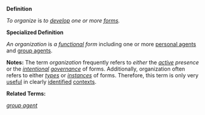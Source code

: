 **Definition**

*To organize* is *to [develop](https://github.com/gcassel/Modular-Organization-Terminology/blob/master/terms/develop.md) one or more [forms](https://github.com/gcassel/Modular-Organization-Terminology/blob/master/terms/form.md).*

**Specialized Definition**

*An organization* is *a [functional](https://github.com/gcassel/Modular-Organization-Terminology/blob/master/terms/function.md) form* including one or more [personal agents](https://github.com/gcassel/Modular-Organization-Terminology/blob/master/compound-terms/personal-agent.md) and [group agents](https://github.com/gcassel/Modular-Organization-Terminology/blob/master/compound-terms/group-agent.md).

**Notes:**  The term *organization* frequently refers to *either* the *[active](https://github.com/gcassel/Modular-Organization-Terminology/blob/master/terms/active.md) presence* or the *[intentional](https://github.com/gcassel/Modular-Organization-Terminology/blob/master/terms/intention.md) [governance](https://github.com/gcassel/Modular-Organization-Terminology/blob/master/terms/govern.md)* of forms.  Additionally, organization often refers to either *[types](https://github.com/gcassel/Modular-Organization-Terminology/blob/master/terms/type.md)* or *[instances](https://github.com/gcassel/Modular-Organization-Terminology/blob/master/terms/instance.md)* of forms.  Therefore, this term is only very [useful](https://github.com/gcassel/Modular-Organization-Terminology/blob/master/terms/use.md) in clearly [identified](https://github.com/gcassel/Modular-Organization-Terminology/blob/master/terms/identify.md) [contexts](https://github.com/gcassel/Modular-Organization-Terminology/blob/master/terms/context.md).

**Related Terms:** 

*[group agent](https://github.com/gcassel/Modular-Organization-Terminology/blob/master/compound-terms/group-agent.md)*
